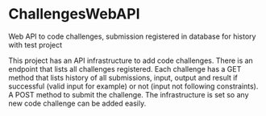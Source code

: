 # ChallengesWebAPI
Web API to code challenges, submission registered in database for history with test project

This project has an API infrastructure to add code challenges.
There is an endpoint that lists all challenges registered.
Each challenge has a GET method that lists history of all submissions, input, output and result if successful (valid input for example) or not (input not following constraints). 
A POST method to submit the challenge.
The infrastructure is set so any new code challenge can be added easily.
